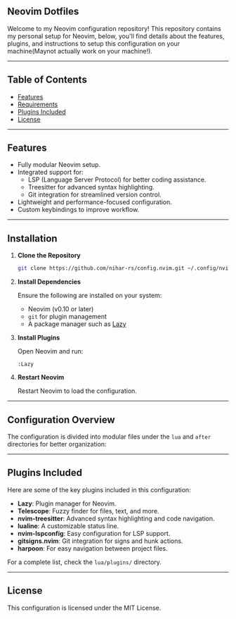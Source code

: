 ## Neovim Dotfiles ##
Welcome to my Neovim configuration repository! This repository contains my personal setup for Neovim, below, you'll find details about the features, plugins, and instructions to setup this configuration on your machine(Maynot actually work on your machine!).

---

## Table of Contents

- [Features](#git_#autocompletion_#lsp_#fuzzyfinding_#syntaxhighlighting)
- [Requirements](#nvim_0.10_#ripgrep_#git)
- [Plugins Included](#Lazy_#alpha_#autopairs_#comment_#gitsigns_#harpoon_#indent_line_#lualine_#neo-tree_#oil_#telescope_#to-do_comment_#treesitter_#trouble_#undo-tree)
- [License](#license)

---

## Features

- Fully modular Neovim setup. 
- Integrated support for:
  - LSP (Language Server Protocol) for better coding assistance.
  - Treesitter for advanced syntax highlighting.
  - Git integration for streamlined version control.
- Lightweight and performance-focused configuration.
- Custom keybindings to improve workflow.

---

## Installation

1. **Clone the Repository**

   ```bash
   git clone https://github.com/nihar-rs/config.nvim.git ~/.config/nvim --depth 1
   ```

2. **Install Dependencies**

   Ensure the following are installed on your system:
   - Neovim (v0.10 or later)
   - `git` for plugin management
   - A package manager such as [Lazy](https://github.com/folke/lazy.nvim)

3. **Install Plugins**

   Open Neovim and run:
   ```vim
   :Lazy
   ```

4. **Restart Neovim**

   Restart Neovim to load the configuration.

---

## Configuration Overview

The configuration is divided into modular files under the `lua` and `after` directories for better organization:

---

## Plugins Included

Here are some of the key plugins included in this configuration:

- **Lazy**: Plugin manager for Neovim.
- **Telescope**: Fuzzy finder for files, text, and more.
- **nvim-treesitter**: Advanced syntax highlighting and code navigation.
- **lualine**: A customizable status line.
- **nvim-lspconfig**: Easy configuration for LSP support.
- **gitsigns.nvim**: Git integration for signs and hunk actions.
- **harpoon**: For easy navigation between project files.

For a complete list, check the `lua/plugins/` directory.

---

## License

This configuration is licensed under the MIT License.

